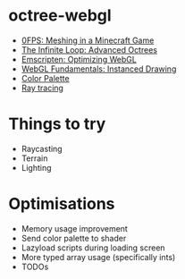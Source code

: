 # octree-webgl

- [0FPS: Meshing in a Minecraft Game](https://0fps.net/2012/06/30/meshing-in-a-minecraft-game/)
- [The Infinite Loop: Advanced Octrees](https://geidav.wordpress.com/2014/07/18/advanced-octrees-1-preliminaries-insertion-strategies-and-max-tree-depth/)
- [Emscripten: Optimizing WebGL](https://emscripten.org/docs/optimizing/Optimizing-WebGL.html)
- [WebGL Fundamentals: Instanced Drawing](https://webglfundamentals.org/webgl/lessons/webgl-instanced-drawing.html)
- [Color Palette](https://lospec.com/palette-list/zughy-32)
- [Ray tracing](http://www.cse.yorku.ca/~amana/research/grid.pdf)

# Things to try

- Raycasting
- Terrain
- Lighting

# Optimisations

- Memory usage improvement
- Send color palette to shader
- Lazyload scripts during loading screen
- More typed array usage (specifically ints)
- TODOs
